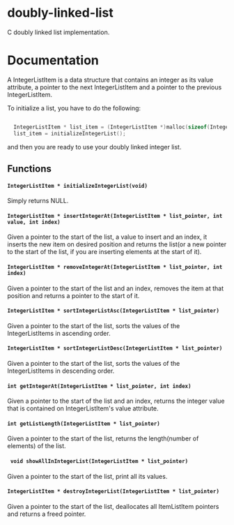# doubly-linked-list
C doubly linked list implementation.

# Documentation

  A IntegerListItem is a data structure that contains an integer as its value attribute, a pointer to the next IntegerListItem and a pointer to the previous IntegerListItem.
  
  To initialize a list, you have to do the following:

```C

  IntegerListItem * list_item = (IntegerListItem *)malloc(sizeof(IntegerListItem));
  list_item = initializeIntegerList();

```

and then you are ready to use your doubly linked integer list.

## Functions

#### ```IntegerListItem * initializeIntegerList(void)```
Simply returns NULL.

#### ```IntegerListItem * insertIntegerAt(IntegerListItem * list_pointer, int value, int index)```
Given a pointer to the start of the list, a value to insert and an index, it inserts the new item on desired position and returns the list(or a new pointer to the start of the list, if you are inserting elements at the start of it).

#### ```IntegerListItem * removeIntegerAt(IntegerListItem * list_pointer, int index)```
Given a pointer to the start of the list and an index, removes the item at that position and returns a pointer to the start of it.

#### ```IntegerListItem * sortIntegerListAsc(IntegerListItem * list_pointer)```
Given a pointer to the start of the list, sorts the values of the IntegerListItems in ascending order.

#### ```IntegerListItem * sortIntegerListDesc(IntegerListItem * list_pointer)```
Given a pointer to the start of the list, sorts the values of the IntegerListItems in descending order.

#### ```int getIntegerAt(IntegerListItem * list_pointer, int index)```
Given a pointer to the start of the list and an index, returns the integer value that is contained on IntegerListItem's value attribute.

#### ```int getListLength(IntegerListItem * list_pointer)```
Given a pointer to the start of the list, returns the length(number of elements) of the list.

#### ``` void showAllInIntegerList(IntegerListItem * list_pointer)```
Given a pointer to the start of the list, print all its values.

#### ```IntegerListItem * destroyIntegerList(IntegerListItem * list_pointer)```
Given a pointer to the start of the list, deallocates all ItemListItem pointers and returns a freed pointer.
